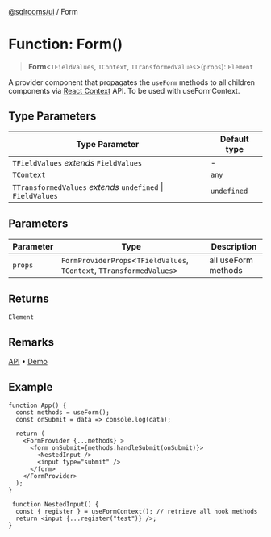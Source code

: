 [@sqlrooms/ui](../index.md) / Form

# Function: Form()

> **Form**\<`TFieldValues`, `TContext`, `TTransformedValues`\>(`props`): `Element`

A provider component that propagates the `useForm` methods to all children components via [React Context](https://reactjs.org/docs/context.html) API. To be used with useFormContext.

## Type Parameters

| Type Parameter | Default type |
| ------ | ------ |
| `TFieldValues` *extends* `FieldValues` | - |
| `TContext` | `any` |
| `TTransformedValues` *extends* `undefined` \| `FieldValues` | `undefined` |

## Parameters

| Parameter | Type | Description |
| ------ | ------ | ------ |
| `props` | `FormProviderProps`\<`TFieldValues`, `TContext`, `TTransformedValues`\> | all useForm methods |

## Returns

`Element`

## Remarks

[API](https://react-hook-form.com/docs/useformcontext) • [Demo](https://codesandbox.io/s/react-hook-form-v7-form-context-ytudi)

## Example

```tsx
function App() {
  const methods = useForm();
  const onSubmit = data => console.log(data);

  return (
    <FormProvider {...methods} >
      <form onSubmit={methods.handleSubmit(onSubmit)}>
        <NestedInput />
        <input type="submit" />
      </form>
    </FormProvider>
  );
}

 function NestedInput() {
  const { register } = useFormContext(); // retrieve all hook methods
  return <input {...register("test")} />;
}
```
